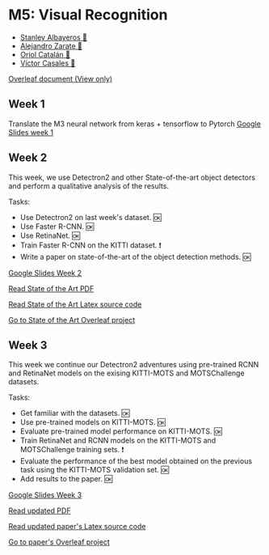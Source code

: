 # M5: Visual Recognition
- [Stanley Albayeros 📧](mailto:stanley.albayeros@gmail.com) 
- [Alejandro Zarate 📧](mailto:alejandro.zarate@e-campus.uab.cat)
- [Oriol Catalán 📧](mailto:oriol.catalan@e-campus.uab.cat) 
- [Víctor Casales 📧](mailto:victor.casales@e-campus.uab.cat)


[Overleaf document (View only) ](https://www.overleaf.com/read/nymwvqdydjxd "Overleaf document (View only) ")

## Week 1
Translate the M3 neural network from keras + tensorflow to Pytorch
[Google Slides week 1](https://docs.google.com/presentation/d/1JrFG0OSOV6nQf-6Ss4YSmOIoKTWkKJP4fEQG1KDi4Vk/edit?usp=sharing "Google Slides week 1")


## Week 2
This week, we use Detectron2 and other State-of-the-art object detectors and perform a qualitative analysis of the results.

Tasks:
- Use Detectron2 on last week's dataset. 🆗
- Use Faster R-CNN. 🆗
- Use RetinaNet. 🆗
- Train Faster R-CNN on the KITTI dataset. ❗
- Write a paper on state-of-the-art of the object detection methods. 🆗


[Google Slides Week 2](https://docs.google.com/presentation/d/1NfX-RdEkfT6hhm7tppC3edqGNjgpXcKk_4eDAcbMviU/edit?usp=sharing)

[Read State of the Art PDF](https://github.com/drkztan/MCV_M5_VR_G04/blob/main/week2/Paper/main.pdf)

[Read State of the Art Latex source code](https://github.com/drkztan/MCV_M5_VR_G04/tree/main/week2/Paper)

[Go to State of the Art Overleaf project](https://www.overleaf.com/project/604d81350cf6b14c73c264c0)

## Week 3

This week we continue our Detectron2 adventures using pre-trained RCNN and RetinaNet models on the exising KITTI-MOTS and MOTSChallenge datasets.

Tasks:
- Get familiar with the datasets. 🆗
- Use pre-trained models on KITTI-MOTS. 🆗
- Evaluate pre-trained model performance on KITTI-MOTS. 🆗
- Train RetinaNet and RCNN models on the KITTI-MOTS and MOTSChallenge training sets. ❗
- Evaluate the performance of the best model obtained on the previous task using the KITTI-MOTS validation set. 🆗
- Add results to the paper. 🆗

[Google Slides Week 3](https://docs.google.com/presentation/d/1NfX-RdEkfT6hhm7tppC3edqGNjgpXcKk_4eDAcbMviU/edit?usp=sharing)

[Read updated PDF](https://github.com/drkztan/MCV_M5_VR_G04/blob/main/week2/Paper/main.pdf)

[Read updated paper's Latex source code](https://github.com/drkztan/MCV_M5_VR_G04/tree/main/week2/Paper)

[Go to paper's Overleaf project](https://www.overleaf.com/project/604d81350cf6b14c73c264c0)